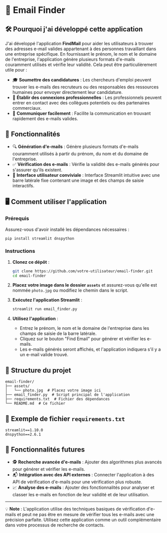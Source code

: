 # 📧 Email Finder

## 🛠️ Pourquoi j'ai développé cette application

J'ai développé l'application **FindMail** pour aider les utilisateurs à trouver des adresses e-mail valides appartenant à des personnes travaillant dans une entreprise spécifique. En fournissant le prénom, le nom et le domaine de l'entreprise, l'application génère plusieurs formats d'e-mails couramment utilisés et vérifie leur validité. Cela peut être particulièrement utile pour :

- 🎓 **Soumettre des candidatures** : Les chercheurs d'emploi peuvent trouver les e-mails des recruteurs ou des responsables des ressources humaines pour envoyer directement leur candidature.
- 🤝 **Établir des connexions professionnelles** : Les professionnels peuvent entrer en contact avec des collègues potentiels ou des partenaires commerciaux.
- 📩 **Communiquer facilement** : Facilite la communication en trouvant rapidement des e-mails valides.

## 🚀 Fonctionnalités

- 🔍 **Génération d'e-mails** : Génère plusieurs formats d'e-mails couramment utilisés à partir du prénom, du nom et du domaine de l'entreprise.
- ✅ **Vérification des e-mails** : Vérifie la validité des e-mails générés pour s'assurer qu'ils existent.
- 📸 **Interface utilisateur conviviale** : Interface Streamlit intuitive avec une barre latérale fixe contenant une image et des champs de saisie interactifs.

## 🖥️ Comment utiliser l'application

### Prérequis

Assurez-vous d'avoir installé les dépendances nécessaires :

```sh
pip install streamlit dnspython
```

### Instructions

1. **Clonez ce dépôt** :

    ```sh
    git clone https://github.com/votre-utilisateur/email-finder.git
    cd email-finder
    ```

2. **Placez votre image dans le dossier `assets`** et assurez-vous qu'elle est nommée `photo.jpg` ou modifiez le chemin dans le script.

3. **Exécutez l'application Streamlit** :

    ```sh
    streamlit run email_finder.py
    ```

4. **Utilisez l'application** :

    - Entrez le prénom, le nom et le domaine de l'entreprise dans les champs de saisie de la barre latérale.
    - Cliquez sur le bouton "Find Email" pour générer et vérifier les e-mails.
    - Les e-mails générés seront affichés, et l'application indiquera s'il y a un e-mail valide trouvé.

## 📂 Structure du projet

```plaintext
email-finder/
├── assets/
│   └── photo.jpg  # Placez votre image ici
├── email_finder.py  # Script principal de l'application
├── requirements.txt  # Fichier des dépendances
└── README.md  # Ce fichier
```

## 📝 Exemple de fichier `requirements.txt`

```plaintext
streamlit==1.10.0
dnspython==2.6.1
```

## 🌟 Fonctionnalités futures

- 🕵️ **Recherche avancée d'e-mails** : Ajouter des algorithmes plus avancés pour générer et vérifier les e-mails.
- 📬 **Intégration avec des API externes** : Connecter l'application à des API de vérification d'e-mails pour une vérification plus robuste.
- 📈 **Analyse des e-mails** : Ajouter des fonctionnalités pour analyser et classer les e-mails en fonction de leur validité et de leur utilisation.

---

💡 **Note** : L'application utilise des techniques basiques de vérification d'e-mails et peut ne pas être en mesure de vérifier tous les e-mails avec une précision parfaite. Utilisez cette application comme un outil complémentaire dans votre processus de recherche de contacts.
